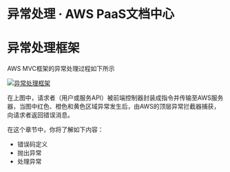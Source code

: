 # 异常处理 · AWS PaaS文档中心

# 异常处理框架

AWS MVC框架的异常处理过程如下所示

[![异常处理框架](https://docs.awspaas.com/reference-guide/aws-paas-mvc-reference-guide/exception/exception.png)](<exception.png>)

在上图中，请求者（用户或服务API）被前端控制器封装成指令并传输至AWS服务器，当图中红色、橙色和黄色区域异常发生后，由AWS的顶层异常拦截器捕获，向请求者返回错误消息。

在这个章节中，你将了解如下内容：

  * 错误码定义
  * 抛出异常
  * 处理异常